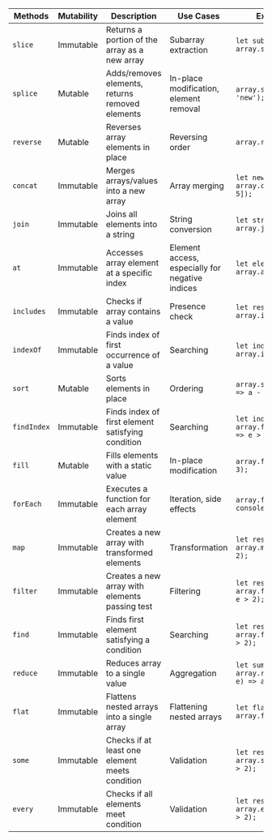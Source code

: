| Methods     | Mutability | Description                                       | Use Cases                                       | Example                                           |
| ----------- | ---------- | ------------------------------------------------- | ----------------------------------------------- | ------------------------------------------------- |
| `slice`     | Immutable  | Returns a portion of the array as a new array     | Subarray extraction                             | `let subArray = array.slice(1, 3);`               |
| `splice`    | Mutable    | Adds/removes elements, returns removed elements   | In-place modification, element removal          | `array.splice(1, 2, 'new');`                      |
| `reverse`   | Mutable    | Reverses array elements in place                  | Reversing order                                 | `array.reverse();`                                |
| `concat`    | Immutable  | Merges arrays/values into a new array             | Array merging                                   | `let newArray = array.concat([4, 5]);`            |
| `join`      | Immutable  | Joins all elements into a string                  | String conversion                               | `let str = array.join(', ');`                     |
| `at`        | Immutable  | Accesses array element at a specific index        | Element access, especially for negative indices | `let element = array.at(-1);`                     |
| `includes`  | Immutable  | Checks if array contains a value                  | Presence check                                  | `let result = array.includes(3);`                 |
| `indexOf`   | Immutable  | Finds index of first occurrence of a value        | Searching                                       | `let index = array.indexOf(3);`                   |
| `sort`      | Mutable    | Sorts elements in place                           | Ordering                                        | `array.sort((a, b) => a - b);`                    |
| `findIndex` | Immutable  | Finds index of first element satisfying condition | Searching                                       | `let index = array.findIndex(e => e > 2);`        |
| `fill`      | Mutable    | Fills elements with a static value                | In-place modification                           | `array.fill(0, 1, 3);`                            |
| `forEach`   | Immutable  | Executes a function for each array element        | Iteration, side effects                         | `array.forEach(e => console.log(e));`             |
| `map`       | Immutable  | Creates a new array with transformed elements     | Transformation                                  | `let result = array.map(e => e * 2);`             |
| `filter`    | Immutable  | Creates a new array with elements passing test    | Filtering                                       | `let result = array.filter(e => e > 2);`          |
| `find`      | Immutable  | Finds first element satisfying a condition        | Searching                                       | `let result = array.find(e => e > 2);`            |
| `reduce`    | Immutable  | Reduces array to a single value                   | Aggregation                                     | `let sum = array.reduce((acc, e) => acc + e, 0);` |
| `flat`      | Immutable  | Flattens nested arrays into a single array        | Flattening nested arrays                        | `let flatArray = array.flat();`                   |
| `some`      | Immutable  | Checks if at least one element meets condition    | Validation                                      | `let result = array.some(e => e > 2);`            |
| `every`     | Immutable  | Checks if all elements meet condition             | Validation                                      | `let result = array.every(e => e > 2);`           |

